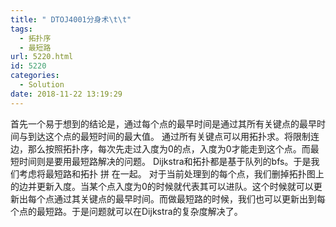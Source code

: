 ```yaml
---
title: " DTOJ4001分身术\t\t"
tags:
  - 拓扑序
  - 最短路
url: 5220.html
id: 5220
categories:
  - Solution
date: 2018-11-22 13:19:29
---
```


首先一个易于想到的结论是，通过每个点的最早时间是通过其所有关键点的最早时间与到达这个点的最短时间的最大值。 通过所有关键点可以用拓扑求。将限制连边，那么按照拓扑序，每次先走过入度为0的点，入度为0才能走到这个点。而最短时间则是要用最短路解决的问题。 Dijkstra和拓扑都是基于队列的bfs。于是我们考虑将最短路和拓扑 拼 在一起。 对于当前处理到的每个点，我们删掉拓扑图上的边并更新入度。当某个点入度为0的时候就代表其可以进队。这个时候就可以更新出每个点通过其关键点的最早时间。而做最短路的时候，我们也可以更新出到每个点的最短路。于是问题就可以在Dijkstra的复杂度解决了。